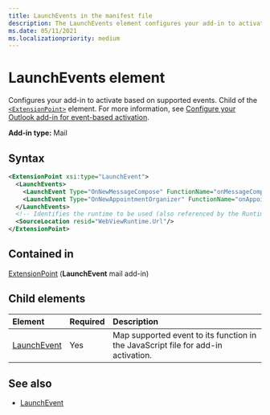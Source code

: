 ```yaml
---
title: LaunchEvents in the manifest file
description: The LaunchEvents element configures your add-in to activate based on supported events.
ms.date: 05/11/2021
ms.localizationpriority: medium
---
```


# LaunchEvents element

Configures your add-in to activate based on supported events. Child of the [`<ExtensionPoint>`](extensionpoint.md) element. For more information, see [Configure your Outlook add-in for event-based activation](../../outlook/autolaunch.md).

**Add-in type:** Mail

## Syntax

```XML
<ExtensionPoint xsi:type="LaunchEvent">
  <LaunchEvents>
    <LaunchEvent Type="OnNewMessageCompose" FunctionName="onMessageComposeHandler"/>
    <LaunchEvent Type="OnNewAppointmentOrganizer" FunctionName="onAppointmentComposeHandler"/>
  </LaunchEvents>
  <!-- Identifies the runtime to be used (also referenced by the Runtime element). -->
  <SourceLocation resid="WebViewRuntime.Url"/>
</ExtensionPoint>
```

## Contained in

[ExtensionPoint](extensionpoint.md) (**LaunchEvent** mail add-in)

## Child elements

|  Element |  Required  |  Description  |
|:-----|:-----|:-----|
| [LaunchEvent](launchevent.md) | Yes |  Map supported event to its function in the JavaScript file for add-in activation. |

## See also

- [LaunchEvent](launchevent.md)
